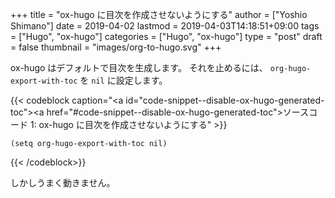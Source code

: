 +++
title = "ox-hugo に目次を作成させないようにする"
author = ["Yoshio Shimano"]
date = 2019-04-02
lastmod = 2019-04-03T14:18:51+09:00
tags = ["Hugo", "ox-hugo"]
categories = ["Hugo", "ox-hugo"]
type = "post"
draft = false
thumbnail = "images/org-to-hugo.svg"
+++

ox-hugo はデフォルトで目次を生成します。
それを止めるには、  `org-hugo-export-with-toc` を `nil` に設定します。

{{< codeblock caption="<a id=\"code-snippet--disable-ox-hugo-generated-toc\"></a><a href=\"#code-snippet--disable-ox-hugo-generated-toc\">ソースコード 1</a>: ox-hugo に目次を作成させないようにする" >}}
```emacs-lisp
(setq org-hugo-export-with-toc nil)
```
{{< /codeblock>}}

しかしうまく動きません。
